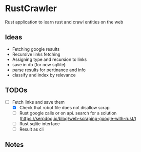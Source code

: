 # RustCrawler
Rust application to learn rust and crawl entities on the web

## Ideas

- Fetching google results
- Recursive links fetching
- Assigning type and recursion to links
- save in db (for now sqllite)
- parse results for pertinance and info
- classify and index by relevance

## TODOs

- [ ] Fetch links and save them
    - [X] Check that robot file does not disallow scrap
    - [ ] Rust google calls or on api. search for a solution (https://serpdog.io/blog/web-scraping-google-with-rust/)
    - [ ] Rust sqlite interface
    - [ ] Result as cli
 
## Notes



